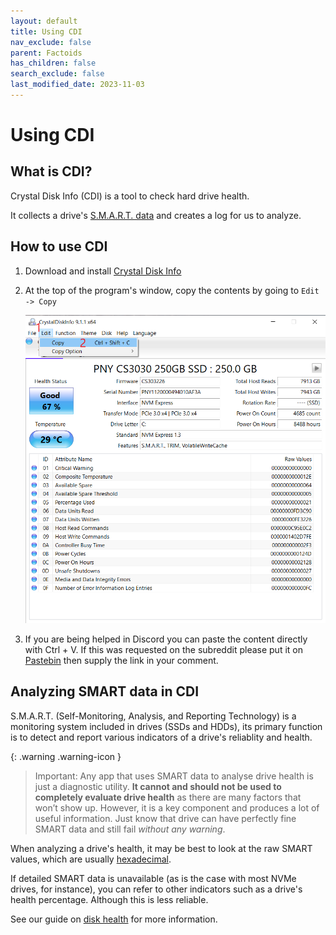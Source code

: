 ```yaml
---
layout: default
title: Using CDI
nav_exclude: false
parent: Factoids
has_children: false
search_exclude: false
last_modified_date: 2023-11-03
---
```


# Using CDI

## What is CDI?

Crystal Disk Info (CDI) is a tool to check hard drive health.

It collects a drive's [S.M.A.R.T. data](docs/factoids/cdi#analyzing-smart-data-in-cdi) and creates a log for us to analyze.

## How to use CDI

1. Download and install [Crystal Disk Info](https://crystalmark.info/redirect.php?product=CrystalDiskInfoInstaller)

2. At the top of the program's window, copy the contents by going to `Edit -> Copy`

	![cmos battery](/assets/factoids/cdi.png)

3. If you are being helped in Discord you can paste the content directly with Ctrl + V. If this was requested on the subreddit please put it on [Pastebin](https://pastebin.com) then supply the link in your comment.

## Analyzing SMART data in CDI

S.M.A.R.T. (Self-Monitoring, Analysis, and Reporting Technology) is a monitoring system included in drives (SSDs and HDDs), its primary function is to detect and report various indicators of a drive's reliablity and health. 

{: .warning .warning-icon }
> Important: Any app that uses SMART data to analyse drive health is just a diagnostic utility. **It cannot and should not be used to completely evaluate drive health** as there are many factors that won’t show up. However, it is a key component and produces a lot of useful information. Just know that drive can have perfectly fine SMART data and still fail _without any warning_.

When analyzing a drive's health, it may be best to look at the raw SMART values, which are usually [hexadecimal](https://en.wikipedia.org/wiki/Hexadecimal). 

If detailed SMART data is unavailable (as is the case with most NVMe drives, for instance), you can refer to other indicators such as a drive's health percentage. Although this is less reliable.

See our guide on [disk health](/docs/disks/disk-health) for more information.
